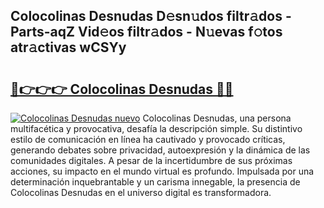 ## Colocolinas Desnudas D𝚎sn𝚞dos filtr𝚊dos - Parts-aqZ Vid𝚎os filtr𝚊dos - N𝚞evas f𝚘tos atr𝚊ctivas wCSYy

# <h2><a href="http://mb9plf.tromn.icu/?c=Colocolinas+Desnudas">🔗👉👉👉 Colocolinas Desnudas 🔗🔗</a></h2>

[![Colocolinas Desnudas nuevo](https://i.imgur.com/pEAQMta.gif)](http://mb9plf.tromn.icu/?c=Colocolinas+Desnudas)
Colocolinas Desnudas, una persona multifacética y provocativa, desafía la descripción simple. Su distintivo estilo de comunicación en línea ha cautivado y provocado críticas, generando debates sobre privacidad, autoexpresión y la dinámica de las comunidades digitales. A pesar de la incertidumbre de sus próximas acciones, su impacto en el mundo virtual es profundo. Impulsada por una determinación inquebrantable y un carisma innegable, la presencia de Colocolinas Desnudas en el universo digital es transformadora.
